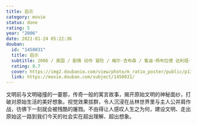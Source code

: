 ```yaml
---
title: 启示
category: movie
status: done
rating: 5
year: "2006"
date: 2021-01-24 05:22:36
douban:
  id: "1450031"
  title: 启示
  subtitle: 2006 / 美国 / 剧情 动作 冒险 / 梅尔·吉布森 / 鲁迪·杨布拉德 达利娅·埃尔南德斯
  rating: 8.7
  cover: https://img2.doubanio.com/view/photo/m_ratio_poster/public/p1374588202.jpg
  link: https://movie.douban.com/subject/1450031/
---
```


文明前与文明碰撞的一霎那，传奇一般的寓言故事，揭开原始文明的神秘面纱，打破对原始生活的美好想象。视觉效果拔群，令人沉浸在丛林世界里与主人公并肩作战，彷佛下一刻就会被残酷的屠戮。不由得让人感叹人生之为何，建设文明、走出原始这一路到我们今天的社会实在超出理解、超出想象。